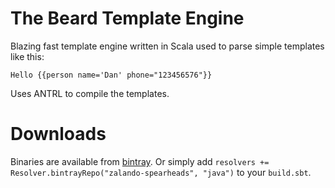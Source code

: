 # The Beard Template Engine

Blazing fast template engine written in Scala used to parse simple templates like this:

    Hello {{person name='Dan' phone="123456576"}}

Uses ANTRL to compile the templates.

# Downloads
 
Binaries are available from [bintray](https://bintray.com/zalando-spearheads/java/beard/0.0.2/view). Or simply
add `resolvers += Resolver.bintrayRepo("zalando-spearheads", "java")` to your `build.sbt`.
